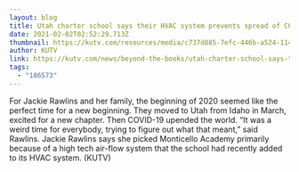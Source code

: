 ```yaml
---
layout: blog
title: Utah charter school says their HVAC system prevents spread of COVID-19 
date: 2021-02-02T02:52:29.713Z
thumbnail: https://kutv.com/resources/media/c737d885-7efc-446b-a524-11468871c931-medium16x9_10PBTBHVAC.transfer_frame_1536.png?1612240570105
author: KUTV
link: https://kutv.com/news/beyond-the-books/utah-charter-school-says-their-hvac-system-prevents-spread-of-covid-19
tags:
  - "186573"
---
```

For Jackie Rawlins and her family, the beginning of 2020 seemed like the perfect time for a new beginning.  They moved to Utah from Idaho in March, excited for a new chapter. Then COVID-19 upended the world.  &ldquo;It was a weird time for everybody, trying to figure out what that meant,&rdquo; said Rawlins.  Jackie Rawlins says she picked Monticello Academy primarily because of a high tech air-flow system that the school had recently added to its HVAC system. (KUTV)